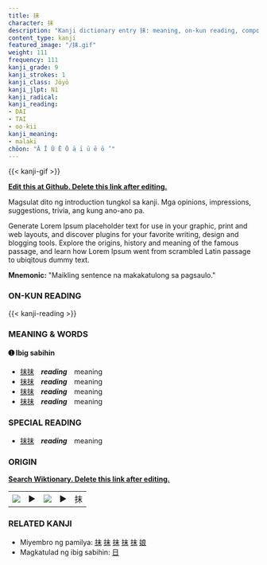 ```yaml
---
title: 抹
character: 抹
description: "Kanji dictionary entry 抹: meaning, on-kun reading, compounds, origin, related kanji"
content_type: kanji
featured_image: "/抹.gif"
weight: 111
frequency: 111
kanji_grade: 9
kanji_strokes: 1
kanji_class: Jōyō
kanji_jlpt: N1
kanji_radical: 
kanji_reading: 
- DAI
- TAI
- oo-kii
kanji_meaning:
- malaki
chōon: "Ā Ī Ū Ē Ō ā ī ū ē ō ’"
---
```

[//]: # (Don't edit the line below. Kanji animated GIF code is automatically generated.)
{{< kanji-gif >}}

[//]: # (Edit below this line.)

**[Edit this at Github. Delete this link after editing.](https://github.com/tim0g/tim/tree/main/content/kanji/抹/index.md)**

Magsulat dito ng introduction tungkol sa kanji. Mga opinions, impressions, suggestions, trivia, ang kung ano-ano pa.

Generate Lorem Ipsum placeholder text for use in your graphic, print and web layouts, and discover plugins for your favorite writing, design and blogging tools. Explore the origins, history and meaning of the famous passage, and learn how Lorem Ipsum went from scrambled Latin passage to ubiqitous dummy text.
 
**Mnemonic:** "Maikling sentence na makakatulong sa pagsaulo."

### ON-KUN READING

[//]: # (Don't edit the line below. ON-KUN READING code is automatically generated.)
{{< kanji-reading >}}

### MEANING & WORDS

#### ➊ **Ibig sabihin**
  - [抹](../抹)[抹](../抹)　***reading***　meaning
  - [抹](../抹)[抹](../抹)　***reading***　meaning
  - [抹](../抹)[抹](../抹)　***reading***　meaning
  - [抹](../抹)[抹](../抹)　***reading***　meaning

### SPECIAL READING
  - [抹](../抹)[抹](../抹)　***reading***　meaning

### ORIGIN

**[Search Wiktionary. Delete this link after editing.](https://wiktionary.org/wiki/抹)**
<table class="kanji-table"><tr><td>
<img src="60px-抹-bronze.svg.png">
</td><td>▶</td><td>
<img src="60px-抹-oracle.svg.png">
</td><td>▶</td>
<td class="kanji-origin">抹</td>
</tr></table>

### RELATED KANJI
- Miyembro ng pamilya: [抹](../抹) [抹](../抹) [抹](../抹) [抹](../抹) [抹](../抹) [娘](../娘)
- Magkatulad ng ibig sabihin: [日](../日)
